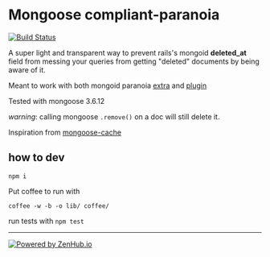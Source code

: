 # Mongoose compliant-paranoia

[![Build Status](https://travis-ci.org/axiomzen/mongoose-compliant-paranoia.png?branch=master)](https://travis-ci.org/axiomzen/mongoose-compliant-paranoia)

A super light and transparent way to prevent rails's mongoid **deleted_at** field from messing your queries from getting "deleted" documents by being aware of it.

Meant to work with both mongoid paranoia [extra](http://mongoid.org/en/mongoid/docs/extras.html#paranoia) and [plugin](https://github.com/simi/mongoid-paranoia)

Tested with mongoose 3.6.12

*warning*: calling mongoose `.remove()` on a doc will still delete it.

Inspiration from [mongoose-cache](https://github.com/Gottox/mongoose-cache)

## how to dev

`npm i`

Put coffee to run with

```
coffee -w -b -o lib/ coffee/
```

run tests with `npm test`

***

[![Powered by ZenHub.io](https://raw.github.com/axiomzen/zenhub-now/master/powered-by-zenhub-720.png)](https://zenhub.io)
